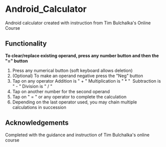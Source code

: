 # Android_Calculator
Android calculator created with instruction from Tim Bulchalka's Online Course

## Functionality
**To clear/replace existing operand, press any number button and then the "=" button**
1. Press any numerical button (soft keyboard allows deletion)
2. (Optional) To make an operand negative press the "Neg" button
3. Tap on any operator
  Addition is " + "
  Multiplication is " * "
  Subtraction is " - "
  Division is " / "
4. Tap on another number for the second operand
5. Tap on " = " or any operator to complete the calculation
6. Depending on the last operator used, you may chain multiple calculations in succession

## Acknowledgements
Completed with the guidance and instruction of Tim Bulchalka's online course
